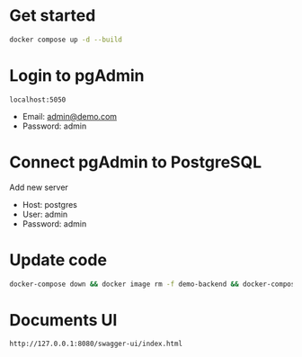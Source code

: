 # Get started
```bash
docker compose up -d --build
```
# Login to pgAdmin
`
localhost:5050
`
 - Email: admin@demo.com
 - Password: admin

# Connect pgAdmin to PostgreSQL
Add new server
 - Host: postgres
 - User: admin
 - Password: admin
 
# Update code 
 ```bash
docker-compose down && docker image rm -f demo-backend && docker-compose up -d
 ```

# Documents UI
`
http://127.0.0.1:8080/swagger-ui/index.html
`